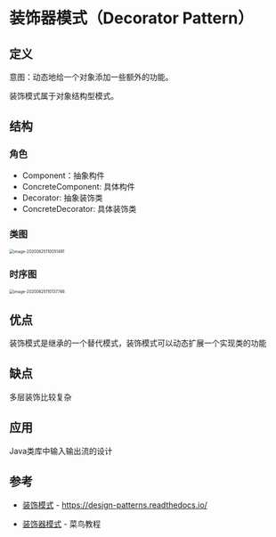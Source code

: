 # 装饰器模式（Decorator Pattern）

## 定义

意图：动态地给一个对象添加一些额外的功能。

装饰模式属于对象结构型模式。

## 结构

### 角色

- Component：抽象构件
- ConcreteComponent: 具体构件
- Decorator: 抽象装饰类
- ConcreteDecorator: 具体装饰类

### 类图

<img src="/assets/DecoratorPattern/image-20200625110051491.png" alt="image-20200625110051491" style="zoom:50%;" />

### 时序图

<img src="/assets/DecoratorPattern/image-20200625110137746.png" alt="image-20200625110137746" style="zoom:50%;" />

## 优点

装饰模式是继承的一个替代模式，装饰模式可以动态扩展一个实现类的功能

## 缺点

多层装饰比较复杂

## 应用

Java类库中输入输出流的设计

## 参考

- [装饰模式](https://design-patterns.readthedocs.io/zh_CN/latest/structural_patterns/decorator.html) - https://design-patterns.readthedocs.io/

- [装饰器模式](https://www.runoob.com/design-pattern/decorator-pattern.html) - 菜鸟教程

